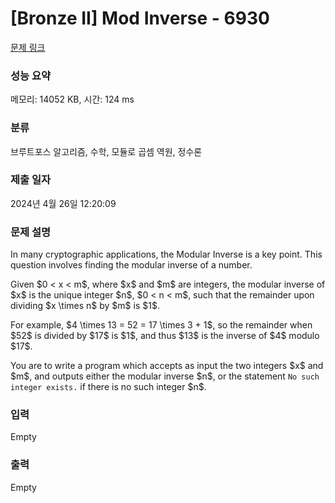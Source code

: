 # [Bronze II] Mod Inverse - 6930 

[문제 링크](https://www.acmicpc.net/problem/6930) 

### 성능 요약

메모리: 14052 KB, 시간: 124 ms

### 분류

브루트포스 알고리즘, 수학, 모듈로 곱셈 역원, 정수론

### 제출 일자

2024년 4월 26일 12:20:09

### 문제 설명

<p>In many cryptographic applications, the Modular Inverse is a key point. This question involves finding the modular inverse of a number.</p>

<p>Given $0 < x < m$, where $x$ and $m$ are integers, the modular inverse of $x$ is the unique integer $n$, $0 < n < m$, such that the remainder upon dividing $x \times n$ by $m$ is $1$.</p>

<p>For example, $4 \times 13 = 52 = 17 \times 3 + 1$, so the remainder when $52$ is divided by $17$ is $1$, and thus $13$ is the inverse of $4$ modulo $17$.</p>

<p>You are to write a program which accepts as input the two integers $x$ and $m$, and outputs either the modular inverse $n$, or the statement <code>No such integer exists.</code> if there is no such integer $n$.</p>

### 입력 

 Empty

### 출력 

 Empty

